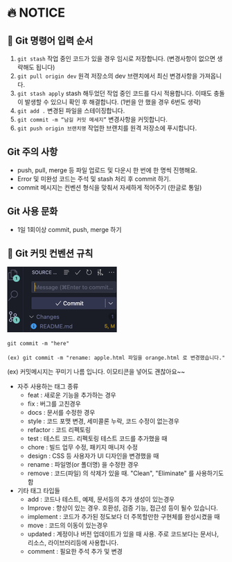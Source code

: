 # :fire: NOTICE

## :monocle_face: Git 명령어 입력 순서

1. `git stash`
   작업 중인 코드가 있을 경우 임시로 저장합니다. (변경사항이 없으면 생략해도 됩니다)
2. `git pull origin dev`
   원격 저장소의 dev 브랜치에서 최신 변경사항을 가져옵니다.
3. `git stash apply`
   stash 해두었던 작업 중인 코드를 다시 적용합니다. 이때도 충돌이 발생할 수 있으니 확인 후 해결합니다.
   (1번을 안 했을 경우 6번도 생략)
4. `git add .`
   변경된 파일을 스테이징합니다.
5. `git commit -m “남길 커밋 메세지”`
   변경사항을 커밋합니다.
6. `git push origin 브랜치명`
   작업한 브랜치를 원격 저장소에 푸시합니다.

## Git 주의 사항

- push, pull, merge 등 파일 업로드 및 다운시 한 번에 한 명씩 진행해요.
- Error 및 미완성 코드는 주석 및 stash 처리 후 commit 하기.
- commit 메시지는 컨벤션 형식을 맞춰서 자세하게 적어주기 (한글로 통일)

## Git 사용 문화

- 1일 1회이상 commit, push, merge 하기

## :book: Git 커밋 컨벤션 규칙

<img src='./docs/img/commitMsgInputArea.png'>

```terminal
git commit -m "here"

(ex) git commit -m "rename: apple.html 파일을 orange.html 로 변경했습니다."

```

(ex) 커밋메시지는 꾸미기 나름 입니다. 이모티콘을 넣어도 괜찮아요~~

- 자주 사용하는 태그 종류
  - feat : 새로운 기능을 추가하는 경우
  - fix : 버그를 고친경우
  - docs : 문서를 수정한 경우
  - style : 코드 포맷 변경, 세미콜론 누락, 코드 수정이 없는경우
  - refactor : 코드 리펙토링
  - test : 테스트 코드. 리펙토링 테스트 코드를 추가했을 때
  - chore : 빌드 업무 수정, 패키지 매니저 수정
  - design : CSS 등 사용자가 UI 디자인을 변경했을 때
  - rename : 파일명(or 폴더명) 을 수정한 경우
  - remove : 코드(파일) 의 삭제가 있을 때. "Clean", "Eliminate" 를 사용하기도 함
- 기타 태그 타입들
  - add : 코드나 테스트, 예제, 문서등의 추가 생성이 있는경우
  - Improve : 향상이 있는 경우. 호환성, 검증 기능, 접근성 등이 될수 있습니다.
  - implement : 코드가 추가된 정도보다 더 주목할만한 구현체를 완성시켰을 때
  - move : 코드의 이동이 있는경우
  - updated : 계정이나 버전 업데이트가 있을 때 사용. 주로 코드보다는 문서나, 리소스, 라이브러리등에 사용합니다.
  - comment : 필요한 주석 추가 및 변경
